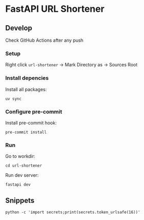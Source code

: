 # FastAPI URL Shortener

## Develop

Check GitHub Actions after any push

### Setup

Right click `url-shortener` -> Mark Directory as -> Sources Root


### Install depencies

Install all packages:
```shell
uv sync
```

### Configure pre-commit

Install pre-commit hook:
```shell
pre-commit install
```

### Run

Go to workdir:
```shell
cd url-shortener
```

Run dev server:
```shell
fastapi dev
```

## Snippets

```shell
python -c 'import secrets;print(secrets.token_urlsafe(16))'
```
